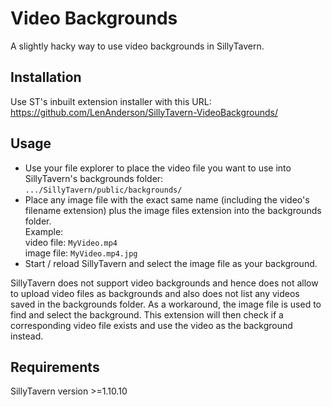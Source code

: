 # Video Backgrounds

A slightly hacky way to use video backgrounds in SillyTavern.




## Installation

Use ST's inbuilt extension installer with this URL:  
https://github.com/LenAnderson/SillyTavern-VideoBackgrounds/




## Usage

- Use your file explorer to place the video file you want to use into SillyTavern's backgrounds folder:  
`.../SillyTavern/public/backgrounds/`
- Place any image file with the exact same name (including the video's filename extension) plus the image files extension into the backgrounds folder.  
Example:  
video file: `MyVideo.mp4`  
image file: `MyVideo.mp4.jpg`
- Start / reload SillyTavern and select the image file as your background.

SillyTavern does not support video backgrounds and hence does not allow to upload video files as backgrounds and also does not list any videos saved in the backgrounds folder. As a workaround, the image file is used to find and select the background. This extension will then check if a corresponding video file exists and use the video as the background instead.




## Requirements

SillyTavern version >=1.10.10